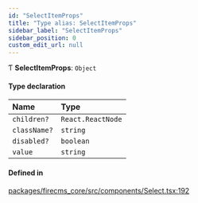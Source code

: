 ```yaml
---
id: "SelectItemProps"
title: "Type alias: SelectItemProps"
sidebar_label: "SelectItemProps"
sidebar_position: 0
custom_edit_url: null
---
```


Ƭ **SelectItemProps**: `Object`

#### Type declaration

| Name | Type |
| :------ | :------ |
| `children?` | `React.ReactNode` |
| `className?` | `string` |
| `disabled?` | `boolean` |
| `value` | `string` |

#### Defined in

[packages/firecms_core/src/components/Select.tsx:192](https://github.com/FireCMSco/firecms/blob/d45f3739/packages/firecms_core/src/components/Select.tsx#L192)
